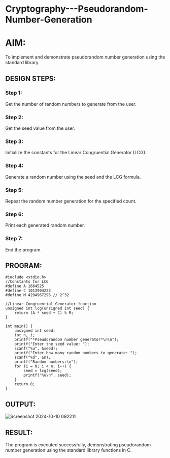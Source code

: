# Cryptography---Pseudorandom-Number-Generation

# AIM:

To implement and demonstrate pseudorandom number generation using the standard library.

## DESIGN STEPS:

### Step 1:
Get the number of random numbers to generate from the user.

### Step 2: 
Get the seed value from the user.

### Step 3: 
Initialize the constants for the Linear Congruential Generator (LCG).

### Step 4:
Generate a random number using the seed and the LCG formula.

### Step 5:
Repeat the random number generation for the specified count.

### Step 6:
Print each generated random number.

### Step 7: 
End the program.

## PROGRAM:
~~~
#include <stdio.h>
//Constants for LCG
#define A 1664525
#define C 1013904223
#define M 4294967296 // 2^32

//Linear Congruential Generator function
unsigned int lcg(unsigned int seed) {
    return (A * seed + C) % M;
}

int main() {
    unsigned int seed;
    int n, i;
    printf("*Pseudorandom number generator*\n\n");
    printf("Enter the seed value: ");
    scanf("%u", &seed);
    printf("Enter how many random numbers to generate: ");
    scanf("%d", &n);
    printf("Random numbers:\n");
    for (i = 0; i < n; i++) {
        seed = lcg(seed);
        printf("%u\n", seed);
    }
    return 0;
}
~~~

## OUTPUT:
![Screenshot 2024-10-10 092211](https://github.com/user-attachments/assets/3fe03882-2039-44d6-a150-49d009848ac7)


## RESULT:

The program is executed successfully, demonstrating pseudorandom number generation using the standard library functions in C.
